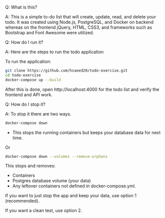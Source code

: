 Q: What is this? 

A: This is a simple to-do list that will create, update, read, and delete your todo. It was created using Node.js, PostgreSQL, and Docker on backend whereas on the frontend jQuery, HTML, CSS3, and frameworks such as Bootstrap and Font Awesome were utilized. 

Q: How do I run it? 

A: Here are the steps to run the todo application

To run the application: 

```bash
git clone https://github.com/hsaeed20/todo-exercise.git
cd todo-exercise 
docker-compose up --build 
```

After this is done, open http://localhost:4000 for the todo list and verify the frontend and API work.

Q: How do I stop it? 

A: To stop it there are two ways. 
 
```bash
docker-compose down 
```
- This stops the running containers but keeps your database data for next time.

Or 
```bash
docker-compose down --volumes --remove-orphans
```
 This stops and removes: 
 - Containers
 - Postgres database volume (your data)
 - Any leftover containers not defined in docker-compose.yml.
 
If you want to just stop the app and keep your data, use option 1 (recommended).

If you want a clean test, use option 2.
